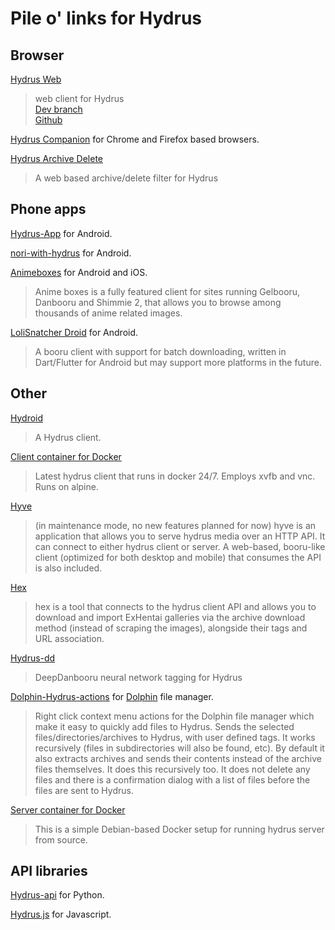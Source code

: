 # Pile o' links for Hydrus

## Browser
[Hydrus Web](https://hydrus.app/)
> web client for Hydrus  
> [Dev branch](https://dev.hydrus.app/)  
> [Github](https://github.com/floogulinc/hydrus-web)

[Hydrus Companion](https://gitgud.io/prkc/hydrus-companion) for Chrome and Firefox based browsers.

[Hydrus Archive Delete](https://gitgud.io/koto/hydrus-archive-delete)
> A web based archive/delete filter for Hydrus  

## Phone apps
[Hydrus-App](https://github.com/git4unrealnondev/Hydrus-App) for Android.

[nori-with-hydrus](https://github.com/glael/nori-with-hydrus/) for Android.

[Animeboxes](https://www.animebox.es/) for Android and iOS.
> Anime boxes is a fully featured client for sites running Gelbooru, Danbooru and Shimmie 2, that allows you to browse among thousands of anime related images.

[LoliSnatcher Droid](https://github.com/NO-ob/LoliSnatcher_Droid) for Android.
> A booru client with support for batch downloading, written in Dart/Flutter for Android but may support more platforms in the future.

## Other

[Hydroid](https://github.com/thatfuckingbird/hydroid)
> A Hydrus client.

[Client container for Docker](https://hub.docker.com/r/suika/hydrus)
> Latest hydrus client that runs in docker 24/7. Employs xvfb and vnc. Runs on alpine.

[Hyve](https://github.com/imtbl/hyve)
> (in maintenance mode, no new features planned for now)
hyve is an application that allows you to serve hydrus media over an HTTP API. It can connect to either hydrus client or server. A web-based, booru-like client (optimized for both desktop and mobile) that consumes the API is also included.

[Hex](https://github.com/imtbl/hex)
> hex is a tool that connects to the hydrus client API and allows you to download and import ExHentai galleries via the archive download method (instead of scraping the images), alongside their tags and URL association.

[Hydrus-dd](https://gitgud.io/koto/hydrus-dd)
> DeepDanbooru neural network tagging for Hydrus

[Dolphin-Hydrus-actions](https://gitgud.io/prkc/dolphin-hydrus-actions) for [Dolphin](https://kde.org/applications/en/dolphin) file manager.
> Right click context menu actions for the Dolphin file manager which make it easy to quickly add files to Hydrus.
Sends the selected files/directories/archives to Hydrus, with user defined tags. It works recursively (files in subdirectories will also be found, etc).
By default it also extracts archives and sends their contents instead of the archive files themselves. It does this recursively too.
It does not delete any files and there is a confirmation dialog with a list of files before the files are sent to Hydrus.

[Server container for Docker](https://hub.docker.com/r/mtbl/hydrus-server-docker)
> This is a simple Debian-based Docker setup for running hydrus server from source.

## API libraries
[Hydrus-api](https://gitlab.com/cryzed/hydrus-api) for Python.

[Hydrus.js](https://github.com/cravxx/hydrus.js) for Javascript.